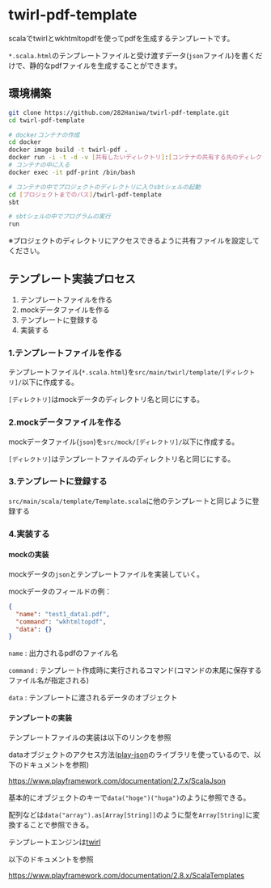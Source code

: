 # twirl-pdf-template

scalaでtwirlとwkhtmltopdfを使ってpdfを生成するテンプレートです。

`*.scala.html`のテンプレートファイルと受け渡すデータ(`json`ファイル)を書くだけで、静的なpdfファイルを生成することができます。

## 環境構築

```sh
git clone https://github.com/282Haniwa/twirl-pdf-template.git
cd twirl-pdf-template

# dockerコンテナの作成
cd docker
docker image build -t twirl-pdf .
docker run -i -t -d -v [共有したいディレクトリ]:[コンテナの共有する先のディレクトリ] --name pdf-print twirl-pdf
# コンテナの中に入る
docker exec -it pdf-print /bin/bash

# コンテナの中でプロジェクトのディレクトリに入りsbtシェルの起動
cd [プロジェクトまでのパス]/twirl-pdf-template
sbt

# sbtシェルの中でプログラムの実行
run
```

※プロジェクトのディレクトリにアクセスできるように共有ファイルを設定してください。


## テンプレート実装プロセス

1. テンプレートファイルを作る
1. mockデータファイルを作る
1. テンプレートに登録する
1. 実装する

### 1.テンプレートファイルを作る

テンプレートファイル(`*.scala.html`)を`src/main/twirl/template/[ディレクトリ]/`以下に作成する。

`[ディレクトリ]`はmockデータのディレクトリ名と同じにする。

### 2.mockデータファイルを作る

mockデータファイル(`json`)を`src/mock/[ディレクトリ]/`以下に作成する。

`[ディレクトリ]`はテンプレートファイルのディレクトリ名と同じにする。

### 3.テンプレートに登録する

`src/main/scala/template/Template.scala`に他のテンプレートと同じように登録する

### 4.実装する

#### mockの実装

mockデータの`json`とテンプレートファイルを実装していく。

mockデータのフィールドの例：

```json
{
  "name": "test1_data1.pdf",
  "command": "wkhtmltopdf",
  "data": {}
}
```

`name` : 出力されるpdfのファイル名

`command` : テンプレート作成時に実行されるコマンド(コマンドの末尾に保存するファイル名が指定される)

`data` : テンプレートに渡されるデータのオブジェクト



#### テンプレートの実装

テンプレートファイルの実装は以下のリンクを参照

dataオブジェクトのアクセス方法([play-json](https://github.com/playframework/play-json)のライブラリを使っているので、以下のドキュメントを参照)

https://www.playframework.com/documentation/2.7.x/ScalaJson

基本的にオブジェクトのキーで`data("hoge")("huga")`のように参照できる。

配列などは`data("array").as[Array[String]]`のように型を`Array[String]`に変換することで参照できる。



テンプレートエンジンは[twirl](https://github.com/playframework/twirl)

以下のドキュメントを参照

https://www.playframework.com/documentation/2.8.x/ScalaTemplates
